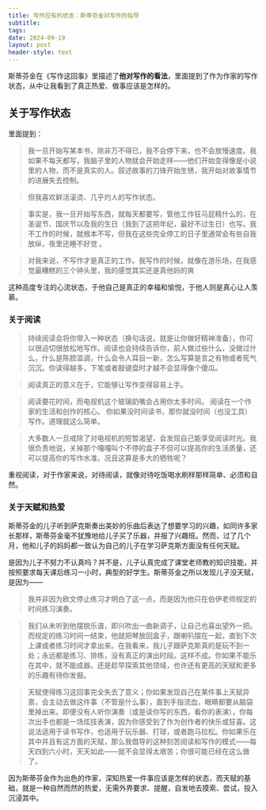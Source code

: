 ```yaml
---
title: 写作应有的状态：斯蒂芬金对写作的指导
subtitle: 
tags: 
date: 2024-09-19
layout: post
header-style: text
---
```



斯蒂芬金在《写作这回事》里描述了**他对写作的看法**，里面提到了作为作家的写作状态，从中让我看到了真正热爱、做事应该是怎样的。

## 关于写作状态
里面提到：

> 我一旦开始写某本书，除非万不得已，我不会停下来，也不会放慢速度。我如果不每天都写，我脑子里的人物就会开始走样——他们开始变得像是小说里的人物，而不是真实的人。叙述故事的刀锋开始生锈，我开始对故事情节的进展失去控制。

> 但我喜欢鲜活滚烫、几乎灼人的写作状态。

> 事实是，我一旦开始写东西，就每天都要写，管他工作狂马屁精什么的，在圣诞节、国庆节以及我的生日（我到了这把年纪，最好不过生日）也写。我不工作的时候，就根本不写，但我在这些完全停工的日子里通常会有些自我放纵，夜里还睡不好觉 。

> 对我来说，不写作才是真正的工作。我写作的时候，就像在游乐场，在我感觉最糟糕的三个钟头里，我的感觉其实还是真他妈的爽

这种高度专注的心流状态，于他自己是真正的幸福和愉悦，于他人则是真心让人羡慕。

### 关于阅读

> 持续阅读会将你带入一种状态（换句话说，就是让你做好精神准备），你可以很迫切很放松地写作。阅读也会持续告诉你，前人做过些什么，没做过什么，什么是陈腔滥调，什么会令人耳目一新，怎么写算是言之有物或者死气沉沉。你读得越多，下笔或者敲键盘时才越不会显得像个傻瓜。

> 阅读真正的意义在于，它能够让写作变得容易上手。

> 阅读要花时间，而电视机这个玻璃奶嘴会占用你太多时间。
> 阅读在一个作家的生活和创作的核心。
> 你如果没时间读书，那你就没时间（也没工具）写作。道理就这么简单。

> 大多数人一旦戒除了对电视机的短暂渴望，会发现自己能享受阅读时光。我很负责地说，关掉那个嘎嘎叫个不停的盒子不但可以提高你的生活质量，还可以提高你的写作水准。况且这算是多大的牺牲呢？

重视阅读，对于作家来说，对待阅读，就像对待吃饭喝水刷样那样简单、必须和自然。

### 关于天赋和热爱

斯蒂芬金的儿子听到萨克斯奏出美妙的乐曲后表达了想要学习的兴趣，如同许多家长那样，斯蒂芬金毫不犹豫地给儿子买了乐器，并报了兴趣班。然而，过了几个月，他和儿子的妈妈都一致认为自己的儿子在学习萨克斯方面没有任何天赋。

是因为儿子不努力不认真吗？并不是，儿子认真完成了课堂老师教的知识技能，并按照要求每天课后练习一小时，典型的好学生。斯蒂芬金之所以发现儿子没天赋，是因为——

> 我并非因为欧文停止练习才明白了这一点，而是因为他只在伯伊老师规定的时间练习演奏。

> 我们从未听到他摆脱乐谱，即兴吹出一曲新调子，让自己也喜出望外一把。而规定的练习时间一结束，他就把琴放回盒子，跟喇叭摆在一起，直到下次上课或者练习时间才拿出来。在我看来，我儿子跟萨克斯真的是玩不到一处；永远都是练习、排练，没有真正的演出时段。这样不成。你如果不能乐在其中，就不能成器。还是趁早探索其他领域，也许还有更高的天赋和更多的乐趣有待你发掘。 

> 天赋使得练习这回事完全失去了意义；你如果发现自己在某件事上天赋异禀，会主动去做这件事（不管是什么事），直到手指流血，眼睛都要从脑袋里掉出来。即便没有人听你演奏（或是读你写的东西，看你的表演），你每次出手也都是一场炫技表演，因为你感受到了作为创作者的快乐或狂喜。这说法适用于读书写作，也适用于玩乐器、打球，或者跑马拉松。你如果乐在其中并且有这方面的天赋，那么我倡导的这种刻苦阅读和写作的模式——每天四到六小时，天天如此——就不会显得太艰苦；你很可能已经在这么做了。

因为斯蒂芬金作为出色的作家，深知热爱一件事应该是怎样的状态，而天赋的基础，就是一种自然而然的热爱，无需外界要求、提醒，自发地去摸索、尝试，投入沉浸其中。
